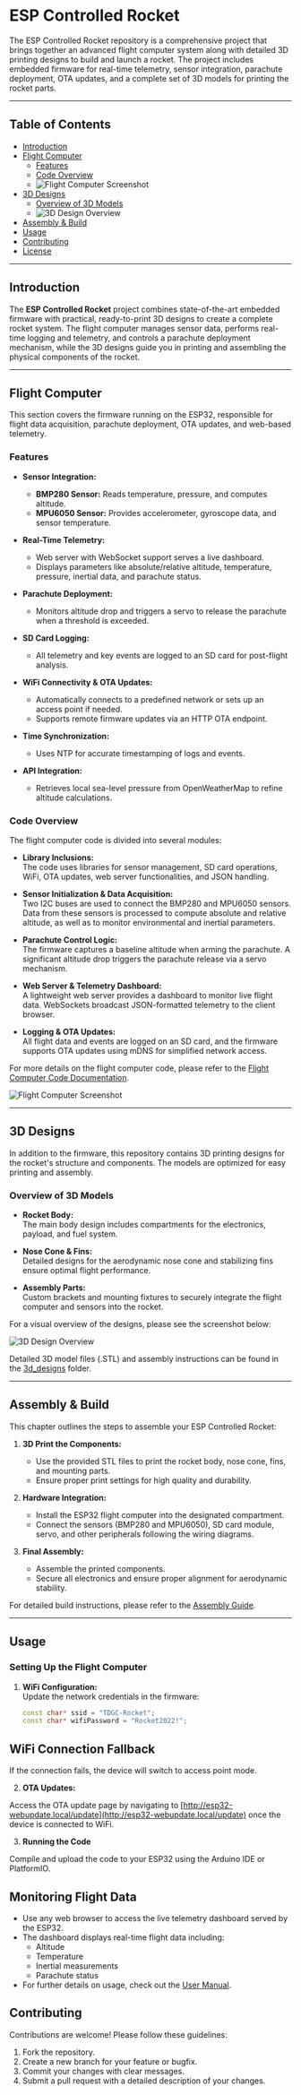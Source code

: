 # ESP Controlled Rocket

The ESP Controlled Rocket repository is a comprehensive project that brings together an advanced flight computer system along with detailed 3D printing designs to build and launch a rocket. The project includes embedded firmware for real-time telemetry, sensor integration, parachute deployment, OTA updates, and a complete set of 3D models for printing the rocket parts.

---

## Table of Contents

- [Introduction](#introduction)
- [Flight Computer](#flight-computer)
  - [Features](#features)
  - [Code Overview](#code-overview)
  - ![Flight Computer Screenshot](media/flight_computer_dashboard.png)
- [3D Designs](#3d-designs)
  - [Overview of 3D Models](#overview-of-3d-models)
  - ![3D Design Overview](media/3d_design_overview.png)
- [Assembly & Build](#assembly--build)
- [Usage](#usage)
- [Contributing](#contributing)
- [License](#license)

---

## Introduction

The **ESP Controlled Rocket** project combines state-of-the-art embedded firmware with practical, ready-to-print 3D designs to create a complete rocket system. The flight computer manages sensor data, performs real-time logging and telemetry, and controls a parachute deployment mechanism, while the 3D designs guide you in printing and assembling the physical components of the rocket.

---

## Flight Computer

This section covers the firmware running on the ESP32, responsible for flight data acquisition, parachute deployment, OTA updates, and web-based telemetry.

### Features

- **Sensor Integration:**  
  - **BMP280 Sensor:** Reads temperature, pressure, and computes altitude.
  - **MPU6050 Sensor:** Provides accelerometer, gyroscope data, and sensor temperature.
  
- **Real-Time Telemetry:**  
  - Web server with WebSocket support serves a live dashboard.
  - Displays parameters like absolute/relative altitude, temperature, pressure, inertial data, and parachute status.
  
- **Parachute Deployment:**  
  - Monitors altitude drop and triggers a servo to release the parachute when a threshold is exceeded.
  
- **SD Card Logging:**  
  - All telemetry and key events are logged to an SD card for post-flight analysis.
  
- **WiFi Connectivity & OTA Updates:**  
  - Automatically connects to a predefined network or sets up an access point if needed.
  - Supports remote firmware updates via an HTTP OTA endpoint.
  
- **Time Synchronization:**  
  - Uses NTP for accurate timestamping of logs and events.
  
- **API Integration:**  
  - Retrieves local sea-level pressure from OpenWeatherMap to refine altitude calculations.

### Code Overview

The flight computer code is divided into several modules:

- **Library Inclusions:**  
  The code uses libraries for sensor management, SD card operations, WiFi, OTA updates, web server functionalities, and JSON handling.

- **Sensor Initialization & Data Acquisition:**  
  Two I2C buses are used to connect the BMP280 and MPU6050 sensors. Data from these sensors is processed to compute absolute and relative altitude, as well as to monitor environmental and inertial parameters.

- **Parachute Control Logic:**  
  The firmware captures a baseline altitude when arming the parachute. A significant altitude drop triggers the parachute release via a servo mechanism.

- **Web Server & Telemetry Dashboard:**  
  A lightweight web server provides a dashboard to monitor live flight data. WebSockets broadcast JSON-formatted telemetry to the client browser.

- **Logging & OTA Updates:**  
  All flight data and events are logged on an SD card, and the firmware supports OTA updates using mDNS for simplified network access.

For more details on the flight computer code, please refer to the [Flight Computer Code Documentation](docs/flight_computer.md).

![Flight Computer Screenshot](media/flight_computer_dashboard.png)

---

## 3D Designs

In addition to the firmware, this repository contains 3D printing designs for the rocket's structure and components. The models are optimized for easy printing and assembly.

### Overview of 3D Models

- **Rocket Body:**  
  The main body design includes compartments for the electronics, payload, and fuel system.

- **Nose Cone & Fins:**  
  Detailed designs for the aerodynamic nose cone and stabilizing fins ensure optimal flight performance.

- **Assembly Parts:**  
  Custom brackets and mounting fixtures to securely integrate the flight computer and sensors into the rocket.

For a visual overview of the designs, please see the screenshot below:

![3D Design Overview](media/3d_design_overview.png)

Detailed 3D model files (.STL) and assembly instructions can be found in the [3d_designs](3d_designs) folder.

---

## Assembly & Build

This chapter outlines the steps to assemble your ESP Controlled Rocket:

1. **3D Print the Components:**  
   - Use the provided STL files to print the rocket body, nose cone, fins, and mounting parts.
   - Ensure proper print settings for high quality and durability.

2. **Hardware Integration:**  
   - Install the ESP32 flight computer into the designated compartment.
   - Connect the sensors (BMP280 and MPU6050), SD card module, servo, and other peripherals following the wiring diagrams.

3. **Final Assembly:**  
   - Assemble the printed components.
   - Secure all electronics and ensure proper alignment for aerodynamic stability.

For detailed build instructions, please refer to the [Assembly Guide](docs/assembly_guide.md).

---

## Usage

### Setting Up the Flight Computer

1. **WiFi Configuration:**  
   Update the network credentials in the firmware:
   ```cpp
   const char* ssid = "TDGC-Rocket";
   const char* wifiPassword = "Rocket2022!";
## WiFi Connection Fallback

If the connection fails, the device will switch to access point mode.

2. **OTA Updates:**

Access the OTA update page by navigating to [http://esp32-webupdate.local/update](http://esp32-webupdate.local/update) once the device is connected to WiFi.

3. **Running the Code**

Compile and upload the code to your ESP32 using the Arduino IDE or PlatformIO.

## Monitoring Flight Data

- Use any web browser to access the live telemetry dashboard served by the ESP32.
- The dashboard displays real-time flight data including:
  - Altitude
  - Temperature
  - Inertial measurements
  - Parachute status
- For further details on usage, check out the [User Manual](docs/user_manual.md).

## Contributing

Contributions are welcome! Please follow these guidelines:

1. Fork the repository.
2. Create a new branch for your feature or bugfix.
3. Commit your changes with clear messages.
4. Submit a pull request with a detailed description of your changes.


